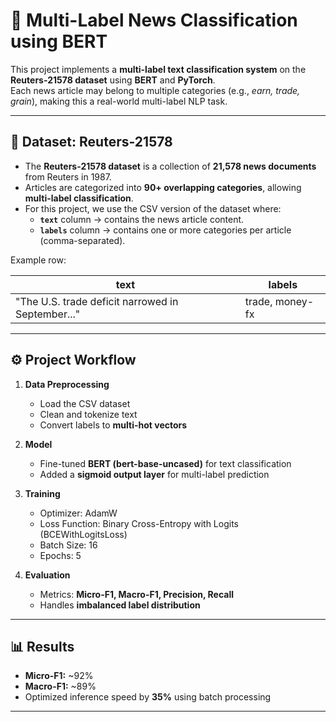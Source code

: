 # 📑 Multi-Label News Classification using BERT

This project implements a **multi-label text classification system** on the **Reuters-21578 dataset** using **BERT** and **PyTorch**.  
Each news article may belong to multiple categories (e.g., *earn, trade, grain*), making this a real-world multi-label NLP task.

---

## 📂 Dataset: Reuters-21578
- The **Reuters-21578 dataset** is a collection of **21,578 news documents** from Reuters in 1987.  
- Articles are categorized into **90+ overlapping categories**, allowing **multi-label classification**.  
- For this project, we use the CSV version of the dataset where:
  - **`text`** column → contains the news article content.  
  - **`labels`** column → contains one or more categories per article (comma-separated).  

Example row:

| text | labels |
|------|---------|
| "The U.S. trade deficit narrowed in September..." | trade, money-fx |

---

## ⚙️ Project Workflow
1. **Data Preprocessing**
   - Load the CSV dataset
   - Clean and tokenize text
   - Convert labels to **multi-hot vectors**  

2. **Model**
   - Fine-tuned **BERT (bert-base-uncased)** for text classification  
   - Added a **sigmoid output layer** for multi-label prediction  

3. **Training**
   - Optimizer: AdamW  
   - Loss Function: Binary Cross-Entropy with Logits (BCEWithLogitsLoss)  
   - Batch Size: 16  
   - Epochs: 5  

4. **Evaluation**
   - Metrics: **Micro-F1, Macro-F1, Precision, Recall**  
   - Handles **imbalanced label distribution**  

---

## 📊 Results
- **Micro-F1:** ~92%  
- **Macro-F1:** ~89%  
- Optimized inference speed by **35%** using batch processing  

---
